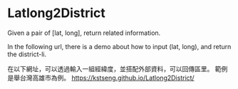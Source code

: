 # Latlong2District
Given a pair of [lat, long], return related information.

In the following url, there is a demo about how to input (lat, long), and return the district-li.

在以下網址，可以透過輸入一組經緯度，並搭配外部資料，可以回傳區里。
範例是舉台灣高雄市為例。
https://kstseng.github.io/Latlong2District/

